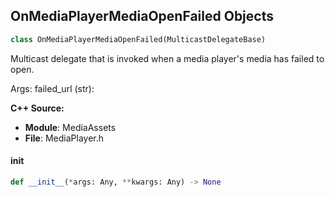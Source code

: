 ## OnMediaPlayerMediaOpenFailed Objects

```python
class OnMediaPlayerMediaOpenFailed(MulticastDelegateBase)
```

Multicast delegate that is invoked when a media player's media has failed to open.

Args:
    failed_url (str):

**C++ Source:**

- **Module**: MediaAssets
- **File**: MediaPlayer.h

<a id="unreal.OnMediaPlayerMediaOpenFailed.__init__"></a>

#### __init__

```python
def __init__(*args: Any, **kwargs: Any) -> None
```

<a id="unreal.InstancePointDamageSignature"></a>